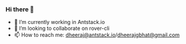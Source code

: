### Hi there 👋



- 🔭 I’m currently working in Antstack.io 
- 👯 I’m looking to collaborate on rover-cli
- 📫 How to reach me: dheeraj@antstack.io/dheerajgbhat@gmail.com


